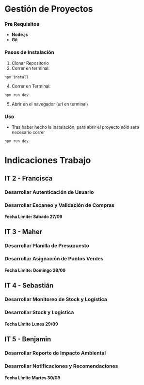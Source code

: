 # Gestión de Proyectos

### Pre Requisitos
- **Node.js**
- **Git**

### Pasos de Instalación
1. Clonar Repositorio
2. Correr en terminal:
```
npm install 
```
4. Correr en Terminal:
```
npm run dev
```
5. Abrir en el navegador (url en terminal)

### Uso
- Tras haber hecho la instalación, para abrir el proyecto sólo será necesario correr
```
npm run dev
```

# Indicaciones Trabajo

## IT 2 - Francisca
### Desarrollar Autenticación de Usuario
### Desarrollar Escaneo y Validación de Compras
#### Fecha Límite: Sábado 27/09

## IT 3 - Maher
### Desarrollar Planilla de Presupuesto
### Desarrollar Asignación de Puntos Verdes
#### Fecha Límite: Domingo 28/09

## IT 4 - Sebastián
### Desarrollar Monitoreo de Stock y Logística
### Desarrollar Stock y Logística
#### Fecha Límite Lunes 29/09

## IT 5 - Benjamin
### Desarrollar Reporte de Impacto Ambiental
### Desarrollar Notificaciones y Recomendaciones
#### Fecha Límite Martes 30/09
